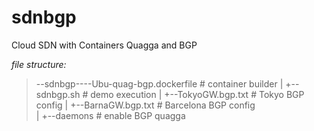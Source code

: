 # sdnbgp
Cloud SDN with Containers Quagga and BGP


*file structure:* 

> --sdnbgp----Ubu-quag-bgp.dockerfile    # container builder
>         |
>         +--sdnbgp.sh  				   # demo execution
>         |
>         +--TokyoGW.bgp.txt 		   # Tokyo BGP config
>         |
>         +--BarnaGW.bgp.txt  		   # Barcelona BGP config    
>         |
>         +--daemons  				   # enable BGP quagga              
            
